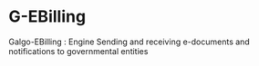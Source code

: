 # G-EBilling
Galgo-EBilling : Engine Sending and receiving e-documents and notifications to governmental entities
